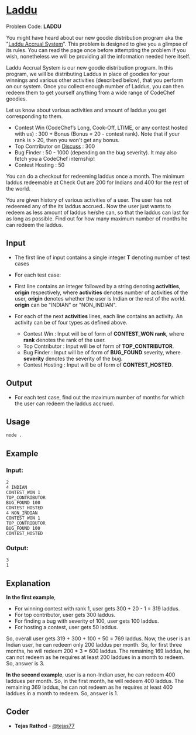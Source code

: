 
# [Laddu](https://www.codechef.com/problems/LADDU)
Problem Code: **LADDU**

You might have heard about our new goodie distribution program aka the "[Laddu Accrual System](https://www.codechef.com/laddu)". This problem is designed to give you a glimpse of its rules. You can read the page once before attempting the problem if you wish, nonetheless we will be providing all the information needed here itself.

Laddu Accrual System is our new goodie distribution program. In this program, we will be distributing Laddus in place of goodies for your winnings and various other activities (described below), that you perform on our system. Once you collect enough number of Laddus, you can then redeem them to get yourself anything from a wide range of CodeChef goodies.

Let us know about various activities and amount of laddus you get corresponding to them.

- Contest Win (CodeChef’s Long, Cook-Off, LTIME, or any contest hosted with us) : 300 + Bonus (Bonus = 20 - contest rank). Note that if your rank is > 20, then you won't get any bonus.
- Top Contributor on [Discuss](http://discuss.codechef.com/) : 300
- Bug Finder : 50 - 1000 (depending on the bug severity). It may also fetch you a CodeChef internship!
- Contest Hosting : 50

You can do a checkout for redeeming laddus once a month. The minimum laddus redeemable at Check Out are 200 for Indians and 400 for the rest of the world.

You are given history of various activities of a user. The user has not redeemed any of the its laddus accrued.. Now the user just wants to redeem as less amount of laddus he/she can, so that the laddus can last for as long as possible. Find out for how many maximum number of months he can redeem the laddus.

## Input

- The first line of input contains a single integer **T** denoting number of test cases
- For each test case:

 - First line contains an integer followed by a string denoting **activities**, **origin** respectively, where **activities** denotes number of activities of the user, **origin** denotes whether the user is Indian or the rest of the world. **origin** can be "INDIAN" or "NON_INDIAN".
 - For each of the next **activities** lines, each line contains an activity.
    An activity can be of four types as defined above.
   - Contest Win : Input will be of form of **CONTEST_WON rank**, where **rank** denotes the rank of the user.
   - Top Contributor : Input will be of form of **TOP_CONTRIBUTOR**.
   - Bug Finder : Input will be of form of **BUG_FOUND** severity, where **severity** denotes the severity of the bug.
   - Contest Hosting : Input will be of form of **CONTEST_HOSTED**.


## Output

- For each test case, find out the maximum number of months for which the user can redeem the laddus accrued.

## Usage
```sh
node .
```
## Example
### Input:
```
2
4 INDIAN
CONTEST_WON 1
TOP_CONTRIBUTOR
BUG_FOUND 100
CONTEST_HOSTED
4 NON_INDIAN
CONTEST_WON 1
TOP_CONTRIBUTOR
BUG_FOUND 100
CONTEST_HOSTED
```
### Output:
```
3
1
```
## Explanation

**In the first example**,

- For winning contest with rank 1, user gets 300 + 20 - 1 = 319 laddus.
- For top contributor, user gets 300 laddus.
- For finding a bug with severity of 100, user gets 100 laddus.
- For hosting a contest, user gets 50 laddus.

So, overall user gets 319 + 300 + 100 + 50 = 769 laddus. Now, the user is an Indian user, he can redeem only 200 laddus per month. So, for first three months, he will redeem 200 * 3 = 600 laddus. The remaining 169 laddus, he can not redeem as he requires at least 200 laddues in a month to redeem. So, answer is 3.

**In the second example**, user is a non-Indian user, he can redeem 400 laddues per month. So, in the first month, he will redeem 400 laddus. The remaining 369 laddus, he can not redeem as he requires at least 400 laddues in a month to redeem. So, answer is 1.

## Coder

* **Tejas Rathod** - [@tejas77](https://github.com/tejas77)

